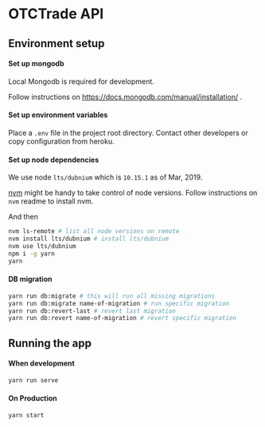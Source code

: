 # OTCTrade API

## Environment setup

#### Set up mongodb

Local Mongodb is required for development.

Follow instructions on https://docs.mongodb.com/manual/installation/ .

#### Set up environment variables

Place a `.env` file in the project root directory. Contact other developers or copy configuration from heroku.

#### Set up node dependencies

We use node `lts/dubnium` which is `10.15.1` as of Mar, 2019.

[nvm](https://github.com/creationix/nvm) might be handy to take control of node versions. Follow instructions on `nvm` readme to install nvm.

And then

```sh
nvm ls-remote # list all node versions on remote
nvm install lts/dubnium # install lts/dubnium
nvm use lts/dubnium
npm i -g yarn
yarn
```

#### DB migration

```sh
yarn run db:migrate # this will run all missing migrations
yarn run db:migrate name-of-migration # run specific migration
yarn run db:revert-last # revert last migration
yarn run db:revert name-of-migration # revert specific migration
```

## Running the app

#### When development

```sh
yarn run serve
```

#### On Production

```sh
yarn start
```
